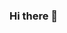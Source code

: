 ### Hi there 👋

<!--
**Shakilofficial/Shakilofficial** is a ✨ _special_ ✨ repository because its `README.md` (this file) appears on your GitHub profile.

Here are some ideas to get you started:

- 🔭 I’m currently working on ...
- 🌱 I’m currently learning ...
- 👯 I’m looking to collaborate on ...
- 🤔 I’m looking for help with ...
- 💬 Ask me about ...
- 📫 How to reach me: (https://www.linkedin.com/in/md-shakil-hossain-60564519b)https://www.linkedin.com/in/md-shakil-hossain-60564519b)
- 😄 Pronouns: ...
- ⚡ Fun fact: ...
-->
